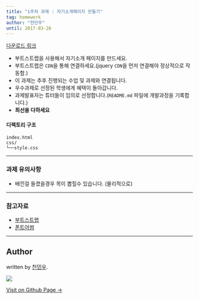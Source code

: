 ```yaml
---
title: "1주차 과제 : 자기소개페이지 만들기"
tag: homework
author: "천민우"
until: 2017-03-26
---
```


[다운로드 링크](https://github.com/likelionkonkuk/w1_homework)

- 부트스트랩을 사용해서 자기소개 페이지를 만드세요.
- 부트스트랩은 `CDN`을 통해 연결하세요.(jquery `CDN`을 먼저 연결해야 정상적으로 작동함.)
- 이 과제는 추후 진행되는 수업 및 과제와 연결됩니다.
- 우수과제로 선정된 학생에게 혜택이 돌아갑니다.
- 과제발표자는 튜터들이 임의로 선정합니다.(`README.md` 파일에 개발과정을 기록합니다.)
- **최선을 다하세요**

#### 디렉토리 구조
```
index.html
css/
└──style.css
```


---


### 과제 유의사항
- 배낀걸 들켰을경우 목이 뽑힐수 있습니다. (물리적으로)

---

### 참고자료
- [부트스트랩](http://getbootstrap.com/)
- [폰트어썸](http://fontawesome.io/)

---

## Author

written by [천민우](https://project42da.github.io).

![](https://avatars.githubusercontent.com/project42da?v=2&s=100)

<a href="https://project42da.github.io" target="_blank" class="btn btn-black"><i class="fa fa-github fa-lg"></i> Visit on Github Page &rarr;</a>
